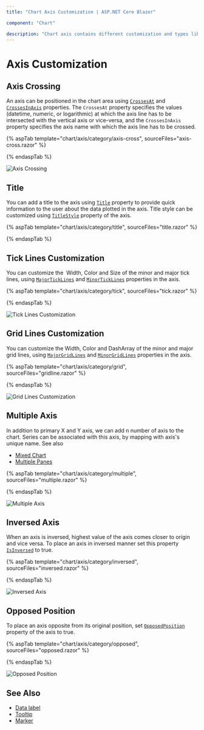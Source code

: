 ```yaml
---
title: "Chart Axis Customization | ASP.NET Core Blazor"

component: "Chart"

description: "Chart axis contains different customization and types like axis crossing, multiple axis, inversed axis, tick and grid, title customizations"
---
```


# Axis Customization

## Axis Crossing

An axis can be positioned in the chart area using [`CrossesAt`](https://help.syncfusion.com/cr/blazor/Syncfusion.Blazor~Syncfusion.Blazor.Charts.AxisModel~CrossesAt.html) and [`CrossesInAxis`](https://help.syncfusion.com/cr/blazor/Syncfusion.Blazor~Syncfusion.Blazor.Charts.AxisModel~CrossesInAxis.html) properties. The `CrossesAt` property specifies the values (datetime, numeric, or logarithmic) at which the axis line has to be intersected with the vertical axis or vice-versa, and the `CrossesInAxis` property specifies the axis name with which the axis line has to be crossed.

{% aspTab template="chart/axis/category/axis-cross", sourceFiles="axis-cross.razor" %}

{% endaspTab %}

![Axis Crossing](images/axis-customization/axis-cross.png)

## Title

You can add a title to the axis using [`Title`](https://help.syncfusion.com/cr/blazor/Syncfusion.Blazor~Syncfusion.Blazor.Charts.AxisModel~Title.html) property to provide quick
information to the user about the data plotted in the axis. Title style can be customized using [`TitleStyle`](https://help.syncfusion.com/cr/blazor/Syncfusion.Blazor~Syncfusion.Blazor.Charts.AxisModel~TitleStyle.html) property of the axis.

{% aspTab template="chart/axis/category/title", sourceFiles="title.razor" %}

{% endaspTab %}

## Tick Lines Customization

You can customize the  Width, Color and Size of the minor and major tick lines, using
[`MajorTickLines`](https://help.syncfusion.com/cr/blazor/Syncfusion.Blazor~Syncfusion.Blazor.Charts.AxisModel~MajorTickLines.html) and
[`MinorTickLines`](https://help.syncfusion.com/cr/blazor/Syncfusion.Blazor~Syncfusion.Blazor.Charts.AxisModel~MinorTickLines.html) properties in the axis.

{% aspTab template="chart/axis/category/tick", sourceFiles="tick.razor" %}

{% endaspTab %}

![Tick Lines Customization](images/axis-customization/tick.png)

## Grid Lines Customization

You can customize the Width, Color and DashArray of the minor and major grid lines, using [`MajorGridLines`](https://help.syncfusion.com/cr/blazor/Syncfusion.Blazor~Syncfusion.Blazor.Charts.AxisModel~MajorGridLines.html)
and [`MinorGridLines`](https://help.syncfusion.com/cr/blazor/Syncfusion.Blazor~Syncfusion.Blazor.Charts.AxisModel~MinorGridLines.html) properties in the axis.

{% aspTab template="chart/axis/category/grid", sourceFiles="gridline.razor" %}

{% endaspTab %}

![Grid Lines Customization](images/axis-customization/gridline.png)

## Multiple Axis

In addition to primary X and Y axis, we can add n number of axis to the chart. Series can be associated with
this axis, by mapping with axis's unique name. See also

* [Mixed Chart](./chart-series)
* [Multiple Panes](./multiple-panes)

{% aspTab template="chart/axis/category/multiple", sourceFiles="multiple.razor" %}

{% endaspTab %}

![Multiple Axis](images/axis-customization/multiple.png)

## Inversed Axis

<!-- markdownlint-disable MD033 -->

When an axis is inversed, highest value of the axis comes closer to origin and vice versa. To place an axis in inversed manner set this property
 [`IsInversed`](https://help.syncfusion.com/cr/blazor/Syncfusion.Blazor~Syncfusion.Blazor.Charts.AxisModel~IsInversed.html) to true.

 {% aspTab template="chart/axis/category/inversed", sourceFiles="inversed.razor" %}

{% endaspTab %}

![Inversed Axis](images/axis-customization/inversed.png)

## Opposed Position

To place an axis opposite from its original position,
set [`OpposedPosition`](https://help.syncfusion.com/cr/blazor/Syncfusion.Blazor~Syncfusion.Blazor.Charts.AxisModel~OpposedPosition.html) property of the axis to true.

{% aspTab template="chart/axis/category/opposed", sourceFiles="opposed.razor" %}

{% endaspTab %}

![Opposed Position](images/axis-customization/opposed.png)

## See Also

* [Data label](./data-labels)
* [Tooltip](./tool-tip)
* [Marker](./data-markers)